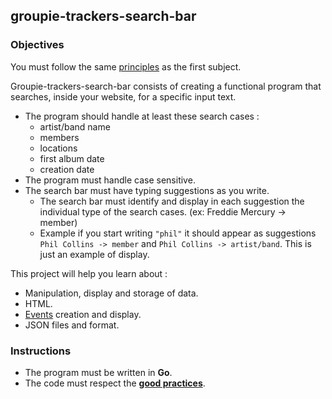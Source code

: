 ## groupie-trackers-search-bar

### Objectives

You must follow the same [principles](https://github.com/01-edu/public/blob/master/subjects/groupie-trackers/groupie-trackers.en.md) as the first subject.

Groupie-trackers-search-bar consists of creating a functional program that searches, inside your website, for a specific input text.

- The program should handle at least these search cases :
  - artist/band name
  - members
  - locations
  - first album date
  - creation date
- The program must handle case sensitive.
- The search bar must have typing suggestions as you write.
  - The search bar must identify and display in each suggestion the individual type of the search cases. (ex: Freddie Mercury -> member)
  - Example if you start writing `"phil"` it should appear as suggestions `Phil Collins -> member` and `Phil Collins -> artist/band`. This is just an example of display.

This project will help you learn about :

- Manipulation, display and storage of data.
- HTML.
- [Events](https://developer.mozilla.org/en-US/docs/Learn/JavaScript/Building_blocks/Events) creation and display.
- JSON files and format.

### Instructions

- The program must be written in **Go**.
- The code must respect the [**good practices**](https://github.com/01-edu/public/blob/master/subjects/good-practices.en.md).
